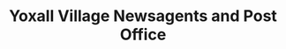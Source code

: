 ---
title: "Yoxall Village Newsagents and Post Office"
url: /burton-on-trent/yoxall-village-newsagents-and-post-office/
shop: Zeitungen
---